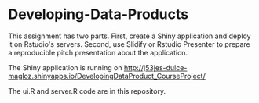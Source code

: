 # Developing-Data-Products

This assignment has two parts. First, create a Shiny application and deploy it on Rstudio's servers. Second, use Slidify or Rstudio Presenter to prepare a reproducible pitch presentation about the application.

The Shiny application is running on
<http://j53jes-dulce-magloz.shinyapps.io/DevelopingDataProduct_CourseProject/>

The ui.R and server.R code are in this repository.

